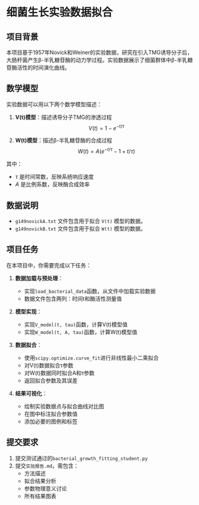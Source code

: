 # 细菌生长实验数据拟合

## 项目背景

本项目基于1957年Novick和Weiner的实验数据，研究在引入TMG诱导分子后，大肠杆菌产生β-半乳糖苷酶的动力学过程。实验数据展示了细菌群体中β-半乳糖苷酶活性的时间演化曲线。

## 数学模型

实验数据可以用以下两个数学模型描述：

1. **V(t)模型**：描述诱导分子TMG的渗透过程
   $$V(t) = 1 - e^{-t/τ}$$

2. **W(t)模型**：描述β-半乳糖苷酶的合成过程
   $$W(t) = A(e^{-t/τ} - 1 + t/τ)$$

其中：
- $τ$ 是时间常数，反映系统响应速度
- $A$ 是比例系数，反映酶合成效率

## 数据说明

- `g149novickA.txt` 文件包含用于拟合 `V(t)` 模型的数据。
- `g149novickB.txt` 文件包含用于拟合 `W(t)` 模型的数据。

## 项目任务

在本项目中，你需要完成以下任务：

1. **数据加载与预处理**：
   - 实现`load_bacterial_data`函数，从文件中加载实验数据
   - 数据文件包含两列：时间t和酶活性测量值

2. **模型实现**：
   - 实现`V_model(t, tau)`函数，计算V(t)模型值
   - 实现`W_model(t, A, tau)`函数，计算W(t)模型值

3. **数据拟合**：
   - 使用`scipy.optimize.curve_fit`进行非线性最小二乘拟合
   - 对V(t)数据拟合τ参数
   - 对W(t)数据同时拟合A和τ参数
   - 返回拟合参数及其误差

4. **结果可视化**：
   - 绘制实验数据点与拟合曲线对比图
   - 在图中标注拟合参数值
   - 添加必要的图例和标签

## 提交要求

1. 提交测试通过的`bacterial_growth_fitting_student.py`
2. 提交`实验报告.md`，需包含：
   - 方法描述
   - 拟合结果分析
   - 参数物理意义讨论
   - 所有结果图表